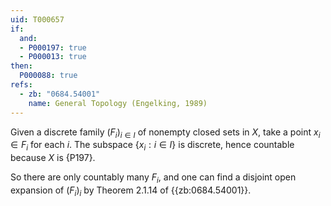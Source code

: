 ```yaml
---
uid: T000657
if:
  and:
  - P000197: true
  - P000013: true
then:
  P000088: true
refs:
  - zb: "0684.54001"
    name: General Topology (Engelking, 1989)
---
```


Given a discrete family $(F_i)_{i \in I}$  of nonempty closed sets in $X$,
take a point $x_i\in F_i$ for each $i$.
The subspace $\{x_i:i\in I\}$ is discrete,
hence countable because $X$ is {P197}.

So there are only countably many $F_i$,
and one can find a disjoint open expansion of $(F_i)_i$ by Theorem 2.1.14 of {{zb:0684.54001}}.
